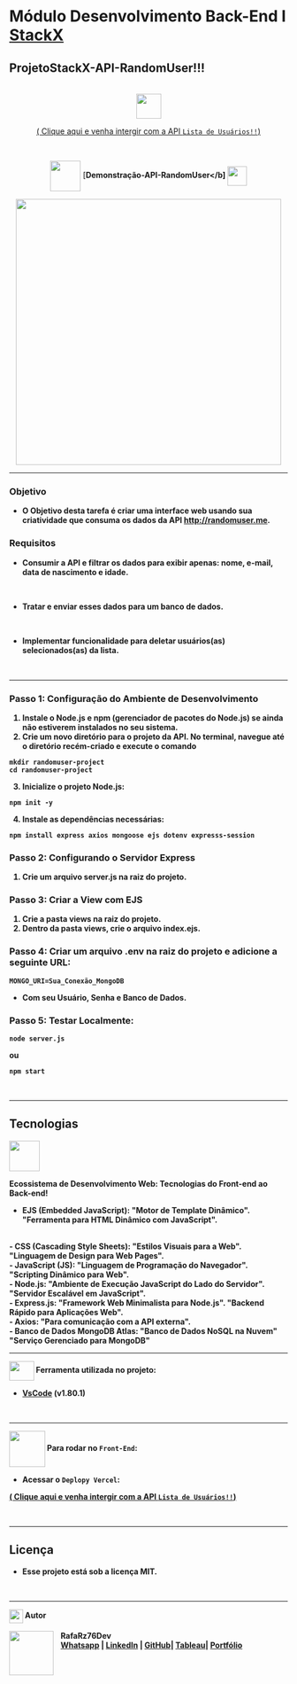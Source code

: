 # <b></b>Módulo Desenvolvimento Back-End I [StackX](https://www.stackx.com.br)</b>

## <b>ProjetoStackX-API-RandomUser!!!</b>

<br>

 <div align="center">
<img src="https://media.giphy.com/media/9TFBxN300KpCUI6sBD/giphy.gif" align="center" height="45" width="45"> 

[ ( Clique aqui e venha intergir com a API ```Lista de Usuários!!```) ](https://rafarz76dev-api-randomuser.vercel.app/)

<br>

<div align="center">
  
<img src= "https://media.giphy.com/media/3zSF3Gnr7cxMbi6WoP/giphy.gif" align="center" height="55" width="55"> [<b>Demonstração-API-RandomUser</b] <img src= "https://media.giphy.com/media/E5DzZsofmgxc9wjbhX/giphy.gif" align="center" height="35" width="35">

<img height="480em" src="./public/assets/images/api-random-user-.gif"  align="center"> 

***

<div align="left">

### <b>Objetivo</b>
- O Objetivo desta tarefa é criar uma interface web usando sua criatividade que consuma os dados da API http://randomuser.me.

### <b>Requisitos</b>
- Consumir a API e filtrar os dados para exibir apenas: nome, e-mail, data de nascimento e idade.

<br>

- Tratar e enviar esses dados para um banco de dados.

<br>

- Implementar funcionalidade para deletar usuários(as) selecionados(as) da lista. 

<br>

****

### Passo 1: Configuração do Ambiente de Desenvolvimento
1. Instale o Node.js e npm (gerenciador de pacotes do Node.js) se ainda não estiverem instalados no seu sistema.
2. Crie um novo diretório para o projeto da API.
   No terminal, navegue até o diretório recém-criado e execute o comando
```
mkdir randomuser-project
cd randomuser-project
```
3. Inicialize o projeto Node.js:
```
npm init -y
```

4. Instale as dependências necessárias:
```
npm install express axios mongoose ejs dotenv expresss-session
```

### Passo 2: Configurando o Servidor Express
1. Crie um arquivo server.js na raiz do projeto.

### Passo 3: Criar a View com EJS
1. Crie a pasta views na raiz do projeto.
2. Dentro da pasta views, crie o arquivo index.ejs.

### Passo 4: Criar um arquivo .env na raiz do projeto e adicione a seguinte URL:
```
MONGO_URI=Sua_Conexão_MongoDB
```
- Com seu Usuário, Senha e Banco de Dados.

### Passo 5: Testar Localmente:
```
node server.js

```
ou
```
npm start
```

<br>

***

## <b>Tecnologias</b>

<img src="https://media.giphy.com/media/iT138SodaACo9LImgi/giphy.gif" align="center" height="55" width="55">
<br>

Ecossistema de Desenvolvimento Web: Tecnologias do Front-end ao Back-end!

- EJS (Embedded JavaScript):
"Motor de Template Dinâmico".
"Ferramenta para HTML Dinâmico com JavaScript".
<br>
- CSS (Cascading Style Sheets):
"Estilos Visuais para a Web".
"Linguagem de Design para Web Pages".
<br>
- JavaScript (JS):
"Linguagem de Programação do Navegador".
"Scripting Dinâmico para Web".
<br>
- Node.js:
"Ambiente de Execução JavaScript do Lado do Servidor".
"Servidor Escalável em JavaScript".
<br>
- Express.js:
"Framework Web Minimalista para Node.js".
"Backend Rápido para Aplicações Web".
<br>
- Axios: 
"Para comunicação com a API externa".
<br>
- Banco de Dados MongoDB Atlas:
"Banco de Dados NoSQL na Nuvem"
"Serviço Gerenciado para MongoDB"

<br>

***

<img src="https://media.giphy.com/media/SS8CV2rQdlYNLtBCiF/giphy.gif" align="center" height="35" width="45">  Ferramenta utilizada no projeto:

- [VsCode](https://code.visualstudio.com/download) (v1.80.1)

<br>

***

<img src="https://media.giphy.com/media/u2pmTWUi0MXjyrMaVj/giphy.gif" align="center" height="65" width="65"> Para rodar no `Front-End`:
- Acessar o `Deplopy Vercel`:
  
[ ( Clique aqui e venha intergir com a API ```Lista de Usuários!!```) ](https://rafarz76dev-api-randomuser.vercel.app/)
    
<br>

***

## Licença

- Esse projeto está sob a licença MIT.

<br>

***

<img src="https://media.giphy.com/media/ImmvDZ2c9xPR8gDvHV/giphy.gif" align="center" height="25" width="25"> Autor

<p>
    <img align=left margin=10 width=80 src="https://avatars.githubusercontent.com/u/87991807?v=4"/>
    <p>&nbsp&nbsp&nbspRafaRz76Dev<br>
    &nbsp&nbsp&nbsp<a href="https://api.whatsapp.com/send/?phone=47999327137">Whatsapp</a>&nbsp;|&nbsp;<a href="https://www.linkedin.com/in/rafael-raizer//">LinkedIn</a>&nbsp;|&nbsp;<a href="https://github.com/RafaRz76Dev">GitHub</a>|&nbsp;<a href="https://public.tableau.com/app/profile/rafael.raizer">Tableau</a>|&nbsp;<a href="https://rafarz76dev-portfoliotech.netlify.app/">Portfólio</a>&nbsp;</p>
</p>